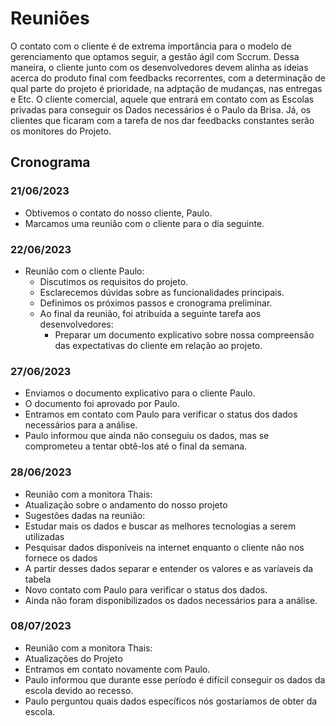 # Reuniões
O contato com o cliente é de extrema importância para o modelo de gerenciamento que optamos seguir, a gestão ágil com Sccrum. Dessa maneira, o cliente junto com os desenvolvedores devem alinha as ideias acerca do produto final com feedbacks recorrentes, com a determinação de qual parte do projeto é prioridade, na adptação de mudanças, nas entregas e Etc.
O cliente comercial, aquele que entrará em contato com as Escolas privadas para conseguir os Dados necessários é o Paulo da Brisa. Já, os clientes que ficaram com a tarefa de nos dar feedbacks constantes serão os monitores do Projeto.

## Cronograma
### 21/06/2023
- Obtivemos o contato do nosso cliente, Paulo.
- Marcamos uma reunião com o cliente para o dia seguinte.

### 22/06/2023

- Reunião com o cliente Paulo:
  - Discutimos os requisitos do projeto.
  - Esclarecemos dúvidas sobre as funcionalidades principais.
  - Definimos os próximos passos e cronograma preliminar.
  - Ao final da reunião, foi atribuída a seguinte tarefa aos desenvolvedores:
    - Preparar um documento explicativo sobre nossa compreensão das expectativas do cliente em relação ao projeto.

### 27/06/2023
- Enviamos o documento explicativo para o cliente Paulo.
- O documento foi aprovado por Paulo.
- Entramos em contato com Paulo para verificar o status dos dados necessários para a análise.
- Paulo informou que ainda não conseguiu os dados, mas se comprometeu a tentar obtê-los até o final da semana.

### 28/06/2023
- Reunião com a monitora Thais:
 - Atualização sobre o andamento do nosso projeto
 - Sugestões dadas na reunião:
  - Estudar mais os dados e buscar as melhores tecnologias a serem utilizadas
  - Pesquisar dados disponíveis na internet enquanto o cliente não nos fornece os dados
  - A partir desses dados separar e entender os valores e as varíaveis da tabela
- Novo contato com Paulo para verificar o status dos dados.
- Ainda não foram disponibilizados os dados necessários para a análise.

### 08/07/2023
- Reunião com a monitora Thais:
 - Atualizações do Projeto
- Entramos em contato novamente com Paulo.
- Paulo informou que durante esse período é difícil conseguir os dados da escola devido ao recesso.
- Paulo perguntou quais dados específicos nós gostaríamos de obter da escola.
